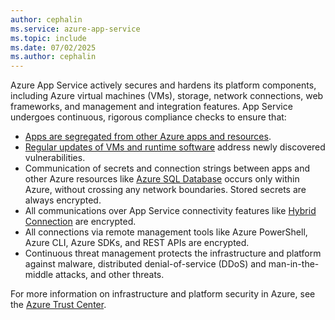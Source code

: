 ```yaml
---
author: cephalin
ms.service: azure-app-service
ms.topic: include
ms.date: 07/02/2025
ms.author: cephalin
---
```

Azure App Service actively secures and hardens its platform components, including Azure virtual machines (VMs), storage, network connections, web frameworks, and management and integration features. App Service undergoes continuous, rigorous compliance checks to ensure that:

- [Apps are segregated from other Azure apps and resources](https://github.com/projectkudu/kudu/wiki/Azure-Web-App-sandbox).
- [Regular updates of VMs and runtime software](/azure/app-service/overview-patch-os-runtime) address newly discovered vulnerabilities.
- Communication of secrets and connection strings between apps and other Azure resources like [Azure SQL Database](https://azure.microsoft.com/services/sql-database/) occurs only within Azure, without crossing any network boundaries. Stored secrets are always encrypted.
- All communications over App Service connectivity features like [Hybrid Connection](/azure/app-service/app-service-hybrid-connections) are encrypted.
- All connections via remote management tools like Azure PowerShell, Azure CLI, Azure SDKs, and REST APIs are encrypted.
- Continuous threat management protects the infrastructure and platform against malware, distributed denial-of-service (DDoS) and man-in-the-middle attacks, and other threats.

For more information on infrastructure and platform security in Azure, see the [Azure Trust Center](https://www.microsoft.com/trust-center).
